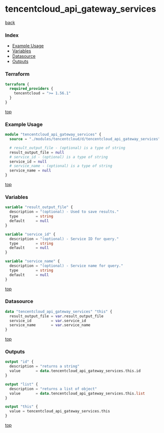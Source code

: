 # tencentcloud_api_gateway_services

[back](../tencentcloud.md)

### Index

- [Example Usage](#example-usage)
- [Variables](#variables)
- [Datasource](#datasource)
- [Outputs](#outputs)

### Terraform

```terraform
terraform {
  required_providers {
    tencentcloud = ">= 1.56.1"
  }
}
```

[top](#index)

### Example Usage

```terraform
module "tencentcloud_api_gateway_services" {
  source = "./modules/tencentcloud/d/tencentcloud_api_gateway_services"

  # result_output_file - (optional) is a type of string
  result_output_file = null
  # service_id - (optional) is a type of string
  service_id = null
  # service_name - (optional) is a type of string
  service_name = null
}
```

[top](#index)

### Variables

```terraform
variable "result_output_file" {
  description = "(optional) - Used to save results."
  type        = string
  default     = null
}

variable "service_id" {
  description = "(optional) - Service ID for query."
  type        = string
  default     = null
}

variable "service_name" {
  description = "(optional) - Service name for query."
  type        = string
  default     = null
}
```

[top](#index)

### Datasource

```terraform
data "tencentcloud_api_gateway_services" "this" {
  result_output_file = var.result_output_file
  service_id         = var.service_id
  service_name       = var.service_name
}
```

[top](#index)

### Outputs

```terraform
output "id" {
  description = "returns a string"
  value       = data.tencentcloud_api_gateway_services.this.id
}

output "list" {
  description = "returns a list of object"
  value       = data.tencentcloud_api_gateway_services.this.list
}

output "this" {
  value = tencentcloud_api_gateway_services.this
}
```

[top](#index)